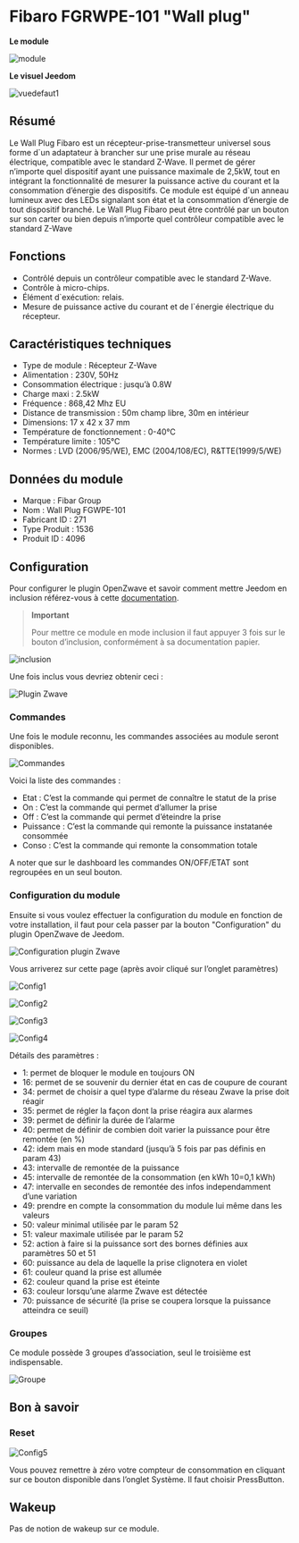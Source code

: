 # Fibaro FGRWPE-101 "Wall plug"

**Le module**

![module](images/fibaro.fgwpe101/module.jpg)

**Le visuel Jeedom**

![vuedefaut1](images/fibaro.fgwpe101/vuedefaut1.jpg)

Résumé
------

Le Wall Plug Fibaro est un récepteur-prise-transmetteur universel sous forme d\`un adaptateur à brancher sur une prise murale au réseau électrique, compatible avec le standard Z-Wave. Il permet de gérer n’importe quel dispositif ayant une puissance maximale de 2,5kW, tout en intégrant la fonctionnalité de mesurer la puissance active du courant et la consommation d’énergie des dispositifs. Ce module est équipé d\`un anneau lumineux avec des LEDs signalant son état et la consommation d’énergie de tout dispositif branché. Le Wall Plug Fibaro peut être contrôlé par un bouton sur son carter ou bien depuis n’importe quel contrôleur compatible avec le standard Z-Wave

Fonctions
---------

-   Contrôlé depuis un contrôleur compatible avec le standard Z-Wave.
-   Contrôle à micro-chips.
-   Élément d\`exécution: relais.
-   Mesure de puissance active du courant et de l\`énergie électrique du récepteur.

Caractéristiques techniques
---------------------------

-   Type de module : Récepteur Z-Wave
-   Alimentation : 230V, 50Hz
-   Consommation électrique : jusqu’à 0.8W
-   Charge maxi : 2.5kW
-   Fréquence : 868,42 Mhz EU
-   Distance de transmission : 50m champ libre, 30m en intérieur
-   Dimensions: 17 x 42 x 37 mm
-   Température de fonctionnement : 0-40°C
-   Température limite : 105°C
-   Normes : LVD (2006/95/WE), EMC (2004/108/EC), R&TTE(1999/5/WE)

Données du module
-----------------

-   Marque : Fibar Group
-   Nom : Wall Plug FGWPE-101
-   Fabricant ID : 271
-   Type Produit : 1536
-   Produit ID : 4096

Configuration
-------------

Pour configurer le plugin OpenZwave et savoir comment mettre Jeedom en inclusion référez-vous à cette [documentation](https://doc.jeedom.com/fr_FR/plugins/automation%20protocol/openzwave/).

> **Important**
>
> Pour mettre ce module en mode inclusion il faut appuyer 3 fois sur le bouton d’inclusion, conformément à sa documentation papier.

![inclusion](images/fibaro.fgwpe101/inclusion.jpg)

Une fois inclus vous devriez obtenir ceci :

![Plugin Zwave](images/fibaro.fgwpe101/information.jpg)

### Commandes

Une fois le module reconnu, les commandes associées au module seront disponibles.

![Commandes](images/fibaro.fgwpe101/commandes.jpg)

Voici la liste des commandes :

-   Etat : C’est la commande qui permet de connaître le statut de la prise
-   On : C’est la commande qui permet d’allumer la prise
-   Off : C’est la commande qui permet d’éteindre la prise
-   Puissance : C’est la commande qui remonte la puissance instatanée consommée
-   Conso : C’est la commande qui remonte la consommation totale

A noter que sur le dashboard les commandes ON/OFF/ETAT sont regroupées en un seul bouton.

### Configuration du module

Ensuite si vous voulez effectuer la configuration du module en fonction de votre installation, il faut pour cela passer par la bouton "Configuration" du plugin OpenZwave de Jeedom.

![Configuration plugin Zwave](images/plugin/bouton_configuration.jpg)

Vous arriverez sur cette page (après avoir cliqué sur l’onglet paramètres)

![Config1](images/fibaro.fgwpe101/config1.jpg)

![Config2](images/fibaro.fgwpe101/config2.jpg)

![Config3](images/fibaro.fgwpe101/config3.jpg)

![Config4](images/fibaro.fgwpe101/config4.jpg)

Détails des paramètres :

-   1: permet de bloquer le module en toujours ON
-   16: permet de se souvenir du dernier état en cas de coupure de courant
-   34: permet de choisir a quel type d’alarme du réseau Zwave la prise doit réagir
-   35: permet de régler la façon dont la prise réagira aux alarmes
-   39: permet de définir la durée de l’alarme
-   40: permet de définir de combien doit varier la puissance pour être remontée (en %)
-   42: idem mais en mode standard (jusqu’à 5 fois par pas définis en param 43)
-   43: intervalle de remontée de la puissance
-   45: intervalle de remontée de la consommation (en kWh 10=0,1 kWh)
-   47: intervalle en secondes de remontée des infos independamment d’une variation
-   49: prendre en compte la consommation du module lui même dans les valeurs
-   50: valeur minimal utilisée par le param 52
-   51: valeur maximale utilisée par le param 52
-   52: action à faire si la puissance sort des bornes définies aux paramètres 50 et 51
-   60: puissance au dela de laquelle la prise clignotera en violet
-   61: couleur quand la prise est allumée
-   62: couleur quand la prise est éteinte
-   63: couleur lorsqu’une alarme Zwave est détectée
-   70: puissance de sécurité (la prise se coupera lorsque la puissance atteindra ce seuil)

### Groupes

Ce module possède 3 groupes d’association, seul le troisième est indispensable.

![Groupe](images/fibaro.fgwpe101/groupe.jpg)

Bon à savoir
------------

### Reset

![Config5](images/fibaro.fgwpe101/config5.jpg)

Vous pouvez remettre à zéro votre compteur de consommation en cliquant sur ce bouton disponible dans l’onglet Système. Il faut choisir PressButton.

Wakeup
------

Pas de notion de wakeup sur ce module.
